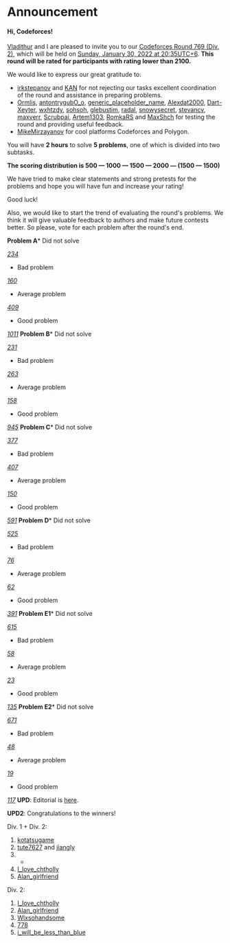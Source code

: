 # Announcement


#### Hi, Codeforces!

[Vladithur](https://codeforces.com/profile/Vladithur "Master Vladithur") and I are pleased to invite you to our [Codeforces Round 769 (Div. 2)](https://codeforces.com/contest/1632 "Codeforces Round 769 (Div. 2)"), which will be held on [Sunday, January 30, 2022 at 20:35UTC+6](https://codeforces.com/https://www.timeanddate.com/worldclock/fixedtime.html?day=30&month=1&year=2022&hour=17&min=35&sec=0&p1=166). **This round will be rated for participants with rating lower than 2100.**

We would like to express our great gratitude to:

 * [irkstepanov](https://codeforces.com/profile/irkstepanov "Grandmaster irkstepanov") and [KAN](https://codeforces.com/profile/KAN "Legendary Grandmaster KAN") for not rejecting our tasks excellent coordination of the round and assistance in preparing problems.
* [Ormlis](https://codeforces.com/profile/Ormlis "International Grandmaster Ormlis"), [antontrygubO_o](https://codeforces.com/profile/antontrygubO_o "International Grandmaster antontrygubO_o"), [generic_placeholder_name](https://codeforces.com/profile/generic_placeholder_name "Grandmaster generic_placeholder_name"), [Alexdat2000](https://codeforces.com/profile/Alexdat2000 "International Master Alexdat2000"), [Dart-Xeyter](https://codeforces.com/profile/Dart-Xeyter "Master Dart-Xeyter"), [wxhtzdy](https://codeforces.com/profile/wxhtzdy "Master wxhtzdy"), [sohsoh](https://codeforces.com/profile/sohsoh "Master sohsoh"), [glebustim](https://codeforces.com/profile/glebustim "Master glebustim"), [radal](https://codeforces.com/profile/radal "Master radal"), [snowysecret](https://codeforces.com/profile/snowysecret "Expert snowysecret"), [stevancv](https://codeforces.com/profile/stevancv "Expert stevancv"), [maxverr](https://codeforces.com/profile/maxverr "Expert maxverr"), [Scrubpai](https://codeforces.com/profile/Scrubpai "Expert Scrubpai"), [Artem1303](https://codeforces.com/profile/Artem1303 "Specialist Artem1303"), [RomkaRS](https://codeforces.com/profile/RomkaRS "Pupil RomkaRS") and [MaxShch](https://codeforces.com/profile/MaxShch "Newbie MaxShch") for testing the round and providing useful feedback.
* [MikeMirzayanov](https://codeforces.com/profile/MikeMirzayanov "Headquarters, MikeMirzayanov") for cool platforms Codeforces and Polygon.

You will have **2 hours** to solve **5 problems**, one of which is divided into two subtasks.

**The scoring distribution is 500 — 1000 — 1500 — 2000 — (1500 — 1500)**

We have tried to make clear statements and strong pretests for the problems and hope you will have fun and increase your rating!

Good luck!

Also, we would like to start the trend of evaluating the round's problems. We think it will give valuable feedback to authors and make future contests better. So please, vote for each problem after the round's end.

 **Problem A*** Did not solve 


[*234*](https://codeforces.com/data/like?action=like "I like this")
* Bad problem 

 
[*160*](https://codeforces.com/data/like?action=like "I like this")
* Average problem 

 
[*409*](https://codeforces.com/data/like?action=like "I like this")
* Good problem 

 
[*1011*](https://codeforces.com/data/like?action=like "I like this")
 **Problem B*** Did not solve 

 
[*231*](https://codeforces.com/data/like?action=like "I like this")
* Bad problem 

 
[*263*](https://codeforces.com/data/like?action=like "I like this")
* Average problem 

 
[*158*](https://codeforces.com/data/like?action=like "I like this")
* Good problem 

 
[*945*](https://codeforces.com/data/like?action=like "I like this")
 **Problem C*** Did not solve 

 
[*377*](https://codeforces.com/data/like?action=like "I like this")
* Bad problem 

 
[*407*](https://codeforces.com/data/like?action=like "I like this")
* Average problem 

 
[*150*](https://codeforces.com/data/like?action=like "I like this")
* Good problem 

 
[*591*](https://codeforces.com/data/like?action=like "I like this")
 **Problem D*** Did not solve 

 
[*525*](https://codeforces.com/data/like?action=like "I like this")
* Bad problem 

 
[*76*](https://codeforces.com/data/like?action=like "I like this")
* Average problem 

 
[*62*](https://codeforces.com/data/like?action=like "I like this")
* Good problem 

 
[*391*](https://codeforces.com/data/like?action=like "I like this")
 **Problem E1*** Did not solve 

 
[*615*](https://codeforces.com/data/like?action=like "I like this")
* Bad problem 

 
[*58*](https://codeforces.com/data/like?action=like "I like this")
* Average problem 

 
[*23*](https://codeforces.com/data/like?action=like "I like this")
* Good problem 

 
[*135*](https://codeforces.com/data/like?action=like "I like this")
 **Problem E2*** Did not solve 

 
[*671*](https://codeforces.com/data/like?action=like "I like this")
* Bad problem 

 
[*48*](https://codeforces.com/data/like?action=like "I like this")
* Average problem 

 
[*19*](https://codeforces.com/data/like?action=like "I like this")
* Good problem 

 
[*117*](https://codeforces.com/data/like?action=like "I like this")
**UPD**: Editorial is [here](Tutorial.md).

**UPD2**: Congratulations to the winners!

Div. 1 + Div. 2:

 1. [kotatsugame](https://codeforces.com/profile/kotatsugame "International Grandmaster kotatsugame")
2. [tute7627](https://codeforces.com/profile/tute7627 "International Grandmaster tute7627") and [jiangly](https://codeforces.com/profile/jiangly "Legendary Grandmaster jiangly")
3. -
4. [I_Iove_chtholly](https://codeforces.com/profile/I_Iove_chtholly "Candidate Master I_Iove_chtholly")
5. [Alan_girlfriend](https://codeforces.com/profile/Alan_girlfriend "Unrated, Alan_girlfriend")

Div. 2:

 1. [I_Iove_chtholly](https://codeforces.com/profile/I_Iove_chtholly "Candidate Master I_Iove_chtholly")
2. [Alan_girlfriend](https://codeforces.com/profile/Alan_girlfriend "Unrated, Alan_girlfriend")
3. [Wlxsohandsome](https://codeforces.com/profile/Wlxsohandsome "Candidate Master Wlxsohandsome")
4. [778](https://codeforces.com/profile/778 "Newbie 778")
5. [i_will_be_less_than_blue](https://codeforces.com/profile/i_will_be_less_than_blue "Pupil i_will_be_less_than_blue")

